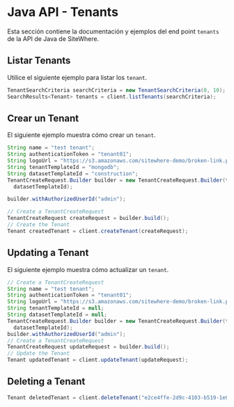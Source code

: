 # Java API - Tenants

<Seo/>

Esta sección contiene la documentación y ejemplos del end point `tenants` de la API de Java de SiteWhere.

## Listar Tenants

Utilice el siguiente ejemplo para listar los `tenant`.

```java
TenantSearchCriteria searchCriteria = new TenantSearchCriteria(0, 10);
SearchResults<Tenant> tenants = client.listTenants(searchCriteria);
```

## Crear un Tenant

El siguiente ejemplo muestra cómo crear un `tenant`.

```java
String name = "test tenant";
String authenticationToken = "tenant01";
String logoUrl = "https://s3.amazonaws.com/sitewhere-demo/broken-link.png";
String tenantTemplateId = "mongodb";
String datasetTemplateId = "construction";
TenantCreateRequest.Builder builder = new TenantCreateRequest.Builder(token, name, authenticationToken, logoUrl, tenantTemplateId,
  datasetTemplateId);

builder.withAuthorizedUserId("admin");

// Create a TenantCreateRequest
TenantCreateRequest createRequest = builder.build();
// Create the Tenant
Tenant createdTenant = client.createTenant(createRequest);
```

## Updating a Tenant

El siguiente ejemplo muestra cómo actualizar un `tenant`.

```java
// Create a TenantCreateRequest
String name = "test tenant";
String authenticationToken = "tenant01";
String logoUrl = "https://s3.amazonaws.com/sitewhere-demo/broken-link.png";
String tenantTemplateId = null;
String datasetTemplateId = null;
TenantCreateRequest.Builder builder = new TenantCreateRequest.Builder(token, name, authenticationToken, logoUrl, tenantTemplateId,
  datasetTemplateId);
builder.withAuthorizedUserId("admin");
// Create a TenantCreateRequest
TenantCreateRequest updateRequest = builder.build();
// Update the Tenant
Tenant updatedTenant = client.updateTenant(updateRequest);
```

## Deleting a Tenant

```java
Tenant deletedTenant = client.deleteTenant("e2ce4ffe-2d9c-4103-b519-1e07c58a2886");
```
